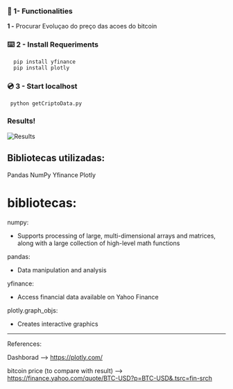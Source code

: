 ### 	:electric_plug: 1- Functionalities
**1 -** Procurar Evoluçao do preço das acoes do bitcoin <br>

### :keyboard: 2 - Install Requeriments
```cmd
  pip install yfinance
  pip install plotly
```
### :cd: 3 - Start localhost
```cmd
 python getCriptoData.py
```
### Results!

![Results](python-results.png)

## Bibliotecas utilizadas:
Pandas
NumPy
Yfinance
Plotly 

# bibliotecas:
numpy:
- Supports processing of large, multi-dimensional arrays and matrices, along with a large collection of high-level math functions

pandas:
- Data manipulation and analysis

yfinance:
- Access financial data available on Yahoo Finance

plotly.graph_objs:
- Creates interactive graphics

___________________________________________________________________________________________________________
References:

Dashborad 
-->  https://plotly.com/

bitcoin price (to compare with result)
--> https://finance.yahoo.com/quote/BTC-USD?p=BTC-USD&.tsrc=fin-srch 

